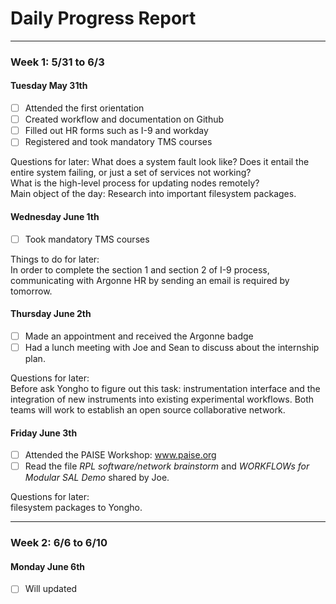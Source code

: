 # Daily Progress Report

----------------------------------------------
### Week 1: 5/31 to 6/3 ###
#### Tuesday May 31th ####

- [ ] Attended the first orientation
- [ ] Created workflow and documentation on Github
- [ ] Filled out HR forms such as I-9 and workday
- [ ] Registered and took mandatory TMS courses

Questions for later:
What does a system fault look like? Does it entail the entire system failing, or just a set of services not working?  
What is the high-level process for updating nodes remotely?  
Main object of the day: Research into important filesystem packages.

#### Wednesday June 1th ####
- [ ] Took mandatory TMS courses

Things to do for later:  
In order to complete the section 1 and section 2 of I-9 process, communicating with Argonne HR by sending an email is required by tomorrow.  

#### Thursday June 2th ####
- [ ] Made an appointment and received the Argonne badge
- [ ] Had a lunch meeting with Joe and Sean to discuss about the internship plan. 

Questions for later:  
Before ask Yongho to figure out this task: instrumentation interface and the integration of new instruments into existing experimental workflows. Both teams will work to establish an open source collaborative network.

#### Friday June 3th ####
- [ ] Attended the PAISE Workshop: www.paise.org
- [ ] Read the file *RPL software/network brainstorm* and *WORKFLOWs for Modular SAL Demo* shared by Joe. 

Questions for later:  
filesystem packages to Yongho.

----------------------------------------------
### Week 2: 6/6 to 6/10 ###
#### Monday June 6th ####
- [ ] Will updated
